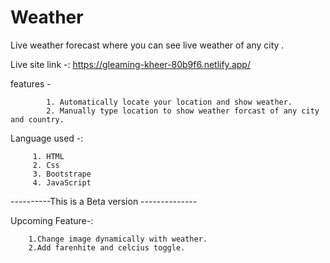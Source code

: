 # Weather
Live weather forecast
where you can see live weather of any city .

Live site link -: https://gleaming-kheer-80b9f6.netlify.app/

features - 

	        1. Automatically locate your location and show weather.
            2. Manually type location to show weather forcast of any city and country.


Language used -:   		

	     1. HTML
         2. Css
	     3. Bootstrape
	     4. JavaScript

----------This is a Beta version --------------

Upcoming Feature-:

        1.Change image dynamically with weather.
        2.Add farenhite and celcius toggle.
        
